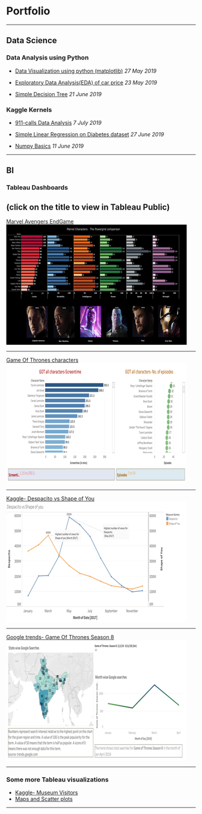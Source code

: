 # Portfolio

---

## Data Science



### Data Analysis using Python
- [Data Visualization using python (matplotlib)](https://github.com/beingshivam/Data_Analysis/blob/master/Data_visualization_in_python.ipynb) _27 May 2019_

- [Exploratory Data Analysis(EDA) of car price](https://github.com/beingshivam/Data_Analysis/blob/master/EDA_car_price.ipynb) _23 May 2019_


- [Simple Decision Tree](https://github.com/beingshivam/Data_Analysis/blob/master/ML_Simple_Decision_Tree_Model.ipynb) _21 June 2019_


### Kaggle Kernels
- [911-calls Data Analysis](https://www.kaggle.com/shivamahirao/911-calls)    _7 July 2019_

- [Simple Linear Regression on Diabetes dataset](https://www.kaggle.com/shivamahirao/diabetes-lr) _27 June 2019_

- [Numpy Basics](https://www.kaggle.com/shivamahirao/numpy-basics) _11 June 2019_


---
## BI



### Tableau Dashboards 
(click on the title to view in Tableau Public)
---
[Marvel Avengers EndGame](https://public.tableau.com/profile/shivamahirao#!/vizhome/Marvel-AvengersEndgame/Dashboard1)
<img src="images/Marvels.jpg?raw=true"/>

---
[Game Of Thrones characters](https://public.tableau.com/profile/shivamahirao#!/vizhome/GOTallcharactersAnalysis/Dashboard3)
<img src="images/GOT all characters.jpg?raw=true"/>

---
[Kaggle- Despacito vs Shape of You](https://public.tableau.com/profile/shivamahirao#!/vizhome/DespacitovsShapeofYouwhogotmoreviews/DespacitovsShapeofyou)
<img src="images/kaggle_Despacito.jpg?raw=true"/>

---
[Google trends- Game Of Thrones Season 8](https://public.tableau.com/profile/shivamahirao#!/vizhome/GameofthronesSeason8GoogleSearchesjan-april2019/GameofThrones)
<img src="images/GOT_trends.jpg?raw=true"/>

---


### Some more Tableau visualizations

- [Kaggle- Museum Visitors](https://public.tableau.com/profile/shivamahirao#!/vizhome/Kaggle-MuseumVisitorsDashboard/MusueumDashboard)
- [Maps and Scatter plots](https://public.tableau.com/profile/shivamahirao#!/vizhome/Dashboard-MapsandScatterplots_15544051999590/Dashboard1)


---


